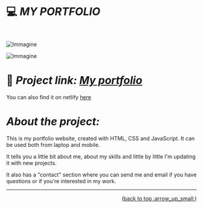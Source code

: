 # :computer: *MY PORTFOLIO*

<div id="top"></div>
<br />
<div align="center">
  </a>
  <p align="center">
  </p>
</div>

![Immagine](https://i.ibb.co/JmXJT86/portfolio-dark.png)

![Immagine](https://i.ibb.co/pn74myx/portfolio-light.png)

# :link: *Project link: [My portfolio](https://ila1997.github.io/personal-website/)*

You can also find it on netlify [here](https://portfolio-ilaria-nuzzaco.netlify.app/)

# *About the project:*
This is my portfolio website, created with HTML, CSS and JavaScript. It can be used both from laptop and mobile.

It tells you a little bit about me, about my skills and little by little I'm updating it with new projects.

It also has a "contact" section where you can send me and email if you have questions or if you're interested in my work.

______
<p align="right">(<a href="#top">back to top :arrow_up_small:</a>)</p> 